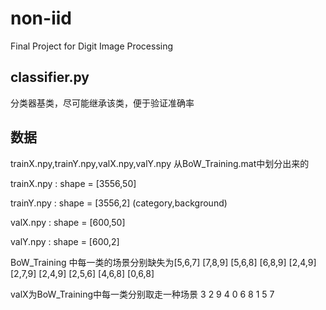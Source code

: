 # non-iid
Final Project for Digit Image Processing

## classifier.py

分类器基类，尽可能继承该类，便于验证准确率

## 数据

trainX.npy,trainY.npy,valX.npy,valY.npy 从BoW_Training.mat中划分出来的

trainX.npy : shape = [3556,50]

trainY.npy : shape = [3556,2] (category,background)

valX.npy : shape = [600,50]

valY.npy : shape = [600,2]

BoW_Training 中每一类的场景分别缺失为[5,6,7] [7,8,9] [5,6,8] [6,8,9] [2,4,9] [2,7,9] [2,4,9] [2,5,6] [4,6,8] [0,6,8] 

valX为BoW_Training中每一类分别取走一种场景 3 2 9 4 0 6 8 1 5 7

